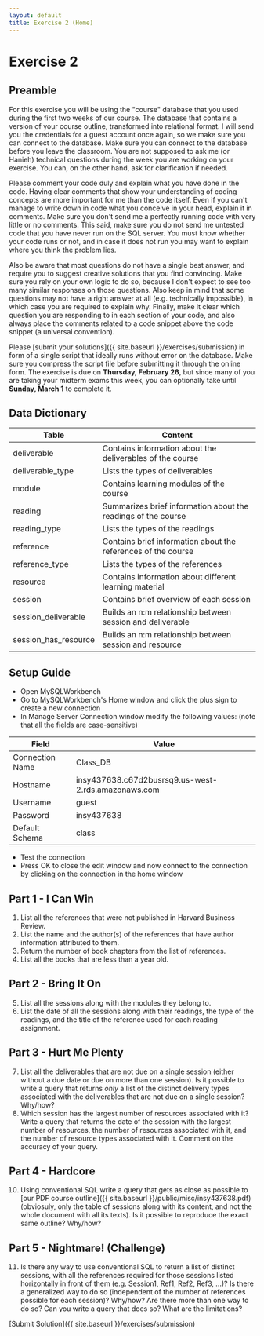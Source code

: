 ```yaml
---
layout: default
title: Exercise 2 (Home)
---
```


# Exercise 2

## Preamble

For this exercise you will be using the "course" database that you used during the first two weeks of our course. The database that contains a version of your course outline, transformed into relational format. I will send you the credentials for a guest account once again, so we make sure you can connect to the database. Make sure you can connect to the database before you leave the classroom. You are not supposed to ask me (or Hanieh) technical questions during the week you are working on your exercise. You can, on the other hand, ask for clarification if needed.

Please comment your code duly and explain what you have done in the code. Having clear comments that show your understanding of coding concepts are more important for me than the code itself. Even if you can't manage to write down in code what you conceive in your head, explain it in comments. Make sure you don't send me a perfectly running code with very little or no comments. This said, make sure you do not send me untested code that you have never run on the SQL server. You must know whether your code runs or not, and in case it does not run you may want to explain where you think the problem lies.

Also be aware that most questions do not have a single best answer, and require you to suggest creative solutions that you find convincing. Make sure you rely on your own logic to do so, because I don't expect to see too many similar responses on those questions. Also keep in mind that some questions may not have a right answer at all (e.g. technically impossible), in which case you are required to explain why. Finally, make it clear which question you are responding to in each section of your code, and also always place the comments related to a code snippet above the code snippet (a universal convention).

Please [submit your solutions]({{ site.baseurl }}/exercises/submission)
 in form of a single script that ideally runs without error on the database. Make sure you compress the script file before submitting it through the online form. The exercise is due on __Thursday, February 26__, but since many of you are taking your midterm exams this week, you can optionally take until __Sunday, March 1__ to complete it.

## Data Dictionary

Table | Content
--- | ---
deliverable | Contains information about the deliverables of the course 
deliverable_type | Lists the types of deliverables 
module | Contains learning modules of the course
reading | Summarizes brief information about the readings of the course 
reading_type | Lists the types of the readings
reference | Contains brief information about the references of the course
reference_type | Lists the types of the references
resource | Contains information about different learning material
session | Contains brief overview of each session
session_deliverable | Builds an n:m relationship between session and deliverable
session_has_resource | Builds an n:m relationship between session and resource

## Setup Guide

- Open MySQLWorkbench
- Go to MySQLWorkbench's Home window and click the plus sign to create a new connection
- In Manage Server Connection window modify the following values: (note that all the fields are case-sensitive)

Field | Value
--- | ---
Connection Name | Class_DB
Hostname | insy437638.c67d2busrsq9.us-west-2.rds.amazonaws.com
Username | guest
Password | insy437638
Default Schema | class

-	Test the connection
-	Press OK to close the edit window and now connect to the connection by clicking on the connection in the home window

## Part 1 - I Can Win

1. List all the references that were not published in Harvard Business Review.
2. List the name and the author(s) of the references that have author information attributed to them.
3. Return the number of book chapters from the list of references.
4. List all the books that are less than a year old.

## Part 2 - Bring It On

5. List all the sessions along with the modules they belong to.
6. List the date of all the sessions along with their readings, the type of the readings, and the title of the reference used for each reading assignment.

## Part 3 - Hurt Me Plenty

7. List all the deliverables that are not due on a single session (either without a due date or due on more than one session). Is it possible to write a query that returns _only_ a list of the distinct delivery types associated with the deliverables that are not due on a single session? Why/how?
9. Which session has the largest number of resources associated with it? Write a query that returns the date of the session with the largest number of resources, the number of resources associated with it, and the number of resource types associated with it. Comment on the accuracy of your query.

## Part 4 - Hardcore 

10. Using conventional SQL write a query that gets as close as possible to [our PDF course outline]({{ site.baseurl }}/public/misc/insy437638.pdf) (obviosuly, only the table of sessions along with its content, and not the whole document with all its texts). Is it possible to reproduce the exact same outline? Why/how?

## Part 5 - Nightmare! (Challenge)

11. Is there any way to use conventional SQL to return a list of distinct sessions, with all the references required for those sessions listed horizontally in front of them (e.g. Session1, Ref1, Ref2, Ref3, ...)? Is there a generalized way to do so (independent of the number of references possible for each session)? Why/how? Are there more than one way to do so? Can you write a query that does so? What are the limitations?

[Submit Solution]({{ site.baseurl }}/exercises/submission)
